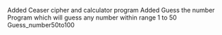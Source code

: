 Added Ceaser cipher and calculator program
Added Guess the number Program which will guess any number within range 1 to 50
Guess_number50to100
